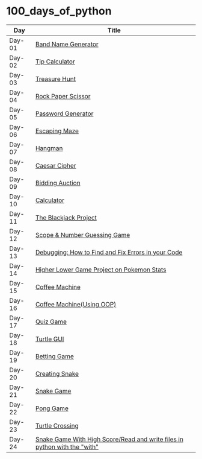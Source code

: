 # 100_days_of_python

| Day    | Title                                                                                  |
| ------ | -------------------------------------------------------------------------------------- |
| Day-01 | [Band Name Generator](./day01)                                                         |
| Day-02 | [Tip Calculator](./day02)                                                              |
| Day-03 | [Treasure Hunt](./day03)                                                               |
| Day-04 | [Rock Paper Scissor](./day04)                                                          |
| Day-05 | [Password Generator](./day05)                                                          |
| Day-06 | [Escaping Maze](./day06)                                                               |
| Day-07 | [Hangman](./day07)                                                                     |
| Day-08 | [Caesar Cipher](./day08)                                                               |
| Day-09 | [Bidding Auction](./day09/)                                                            |
| Day-10 | [Calculator](./day10/)                                                                 |
| Day-11 | [The Blackjack Project](./day11/)                                                      |
| Day-12 | [Scope & Number Guessing Game](./day12/)                                               |
| Day-13 | [Debugging: How to Find and Fix Errors in your Code](./day13/)                         |
| Day-14 | [Higher Lower Game Project on Pokemon Stats](./day14/)                                 |
| Day-15 | [Coffee Machine](./day15/)                                                             |
| Day-16 | [Coffee Machine(Using OOP)](./day16/)                                                  |
| Day-17 | [Quiz Game](./day17/)                                                                  |
| Day-18 | [Turtle GUI](./day18/)                                                                 |
| Day-19 | [Betting Game](./day19/)                                                               |
| Day-20 | [Creating Snake](./day20/)                                                             |
| Day-21 | [Snake Game](./day21/)                                                                 |
| Day-22 | [Pong Game](./day22/)                                                                  |
| Day-23 | [Turtle Crossing](./day23/)                                                            |
| Day-24 | [Snake Game With High Score/Read and write files in python with the "with"](./day024/) |

